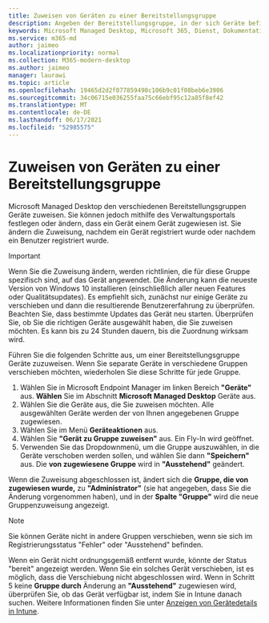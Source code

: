 ```yaml
---
title: Zuweisen von Geräten zu einer Bereitstellungsgruppe
description: Angeben der Bereitstellungsgruppe, in der sich Geräte befinden sollen
keywords: Microsoft Managed Desktop, Microsoft 365, Dienst, Dokumentation
ms.service: m365-md
author: jaimeo
ms.localizationpriority: normal
ms.collection: M365-modern-desktop
ms.author: jaimeo
manager: laurawi
ms.topic: article
ms.openlocfilehash: 19465d2d2f077859490c106b9c01f08beb6e3906
ms.sourcegitcommit: 34c06715e036255faa75c66ebf95c12a85f8ef42
ms.translationtype: MT
ms.contentlocale: de-DE
ms.lasthandoff: 06/17/2021
ms.locfileid: "52985575"
---
```

# <a name="assign-devices-to-a-deployment-group"></a>Zuweisen von Geräten zu einer Bereitstellungsgruppe

Microsoft Managed Desktop den verschiedenen Bereitstellungsgruppen Geräte zuweisen. Sie können jedoch mithilfe des Verwaltungsportals festlegen oder ändern, dass ein Gerät einem Gerät zugewiesen ist. Sie ändern die Zuweisung, nachdem ein Gerät registriert wurde oder nachdem ein Benutzer registriert wurde.

> [!IMPORTANT]
> Wenn Sie die Zuweisung ändern, werden richtlinien, die für diese Gruppe spezifisch sind, auf das Gerät angewendet. Die Änderung kann die neueste Version von Windows 10 installieren (einschließlich aller neuen Features oder Qualitätsupdates). Es empfiehlt sich, zunächst nur einige Geräte zu verschieben und dann die resultierende Benutzererfahrung zu überprüfen. Beachten Sie, dass bestimmte Updates das Gerät neu starten. Überprüfen Sie, ob Sie die richtigen Geräte ausgewählt haben, die Sie zuweisen möchten. Es kann bis zu 24 Stunden dauern, bis die Zuordnung wirksam wird.

Führen Sie die folgenden Schritte aus, um einer Bereitstellungsgruppe Geräte zuzuweisen. Wenn Sie separate Geräte in verschiedene Gruppen verschieben möchten, wiederholen Sie diese Schritte für jede Gruppe.

1. Wählen Sie in Microsoft Endpoint Manager im linken Bereich **"Geräte"** aus. **Wählen** Sie im Abschnitt **Microsoft Managed Desktop** Geräte aus.
2. Wählen Sie die Geräte aus, die Sie zuweisen möchten. Alle ausgewählten Geräte werden der von Ihnen angegebenen Gruppe zugewiesen.
3. Wählen Sie im Menü **Geräteaktionen** aus.
4. Wählen Sie **"Gerät zu Gruppe zuweisen"** aus. Ein Fly-In wird geöffnet.
5. Verwenden Sie das Dropdownmenü, um die Gruppe auszuwählen, in die Geräte verschoben werden sollen, und wählen Sie dann **"Speichern"** aus. Die **von zugewiesene Gruppe** wird in **"Ausstehend"** geändert.

Wenn die Zuweisung abgeschlossen ist, ändert sich die **Gruppe, die von zugewiesen wurde,** zu **"Administrator"** (sie hat angegeben, dass Sie die Änderung vorgenommen haben), und in der **Spalte "Gruppe"** wird die neue Gruppenzuweisung angezeigt.

> [!NOTE]
> Sie können Geräte nicht in andere Gruppen verschieben, wenn sie sich im Registrierungsstatus "Fehler" oder "Ausstehend" befinden.
>
>Wenn ein Gerät nicht ordnungsgemäß entfernt wurde, könnte der Status "bereit" angezeigt werden. Wenn Sie ein solches Gerät verschieben, ist es möglich, dass die Verschiebung nicht abgeschlossen wird. Wenn in Schritt 5 keine **Gruppe durch** Änderung an **"Ausstehend"** zugewiesen wird, überprüfen Sie, ob das Gerät verfügbar ist, indem Sie in Intune danach suchen. Weitere Informationen finden Sie unter [Anzeigen von Gerätedetails in Intune](/mem/intune/remote-actions/device-inventory).